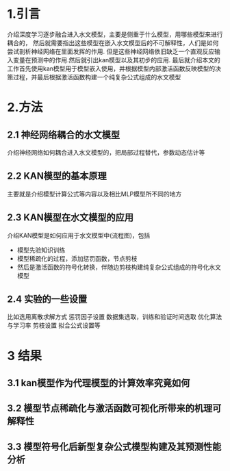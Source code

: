 # 1.引言

介绍深度学习逐步融合进入水文模型，主要是侧重于什么模型，用哪些模型来进行耦合的，
然后就需要指出这些模型在嵌入水文模型后的不可解释性，人们是如何尝试剖析神经网络在里面发挥的作用.
但是这些神经网络依旧缺乏一个直观反应输入变量在预测中的作用.然后就引出kan模型以及其初步的应用.
最后就介绍本文的工作首先使用kan模型用于模型嵌入使用，并根据模型内部激活函数反映模型的决策过程，并最后根据激活函数构建一个纯复杂公式组成的水文模型

# 2.方法

## 2.1 神经网络耦合的水文模型

介绍神经网络如何耦合进入水文模型的，把局部过程替代，参数动态估计等

## 2.2 KAN模型的基本原理

主要就是介绍模型计算公式等内容以及相比MLP模型所不同的地方

## 2.3 KAN模型在水文模型的应用

介绍KAN模型是如何应用于水文模型中(流程图)，包括

- 模型先验知识训练
- 模型稀疏化的过程，添加惩罚函数，节点剪枝
- 然后是激活函数的符号化转换，伴随边剪枝构建纯复杂公式组成的符号化水文模型
  
## 2.4 实验的一些设置

比如选用离散求解方式
惩罚因子设置
数据集选取，训练和验证时间选取
优化算法与学习率
剪枝设置
拟合公式设置等

# 3 结果

## 3.1 kan模型作为代理模型的计算效率究竟如何

## 3.2 模型节点稀疏化与激活函数可视化所带来的机理可解释性

## 3.3 模型符号化后新型复杂公式模型构建及其预测性能分析

